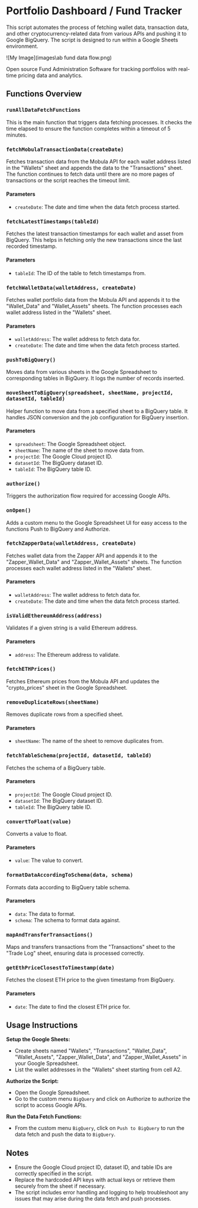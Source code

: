 # Portfolio Dashboard / Fund Tracker

This script automates the process of fetching wallet data, transaction data, and other cryptocurrency-related data from various APIs and pushing it to Google BigQuery. The script is designed to run within a Google Sheets environment.

![My Image](images\ab fund data flow.png)

Open source Fund Administration Software for tracking portfolios with real-time pricing data and analytics.

## Functions Overview

### `runAllDataFetchFunctions`
This is the main function that triggers data fetching processes. It checks the time elapsed to ensure the function completes within a timeout of 5 minutes.

### `fetchMobulaTransactionData(createDate)`
Fetches transaction data from the Mobula API for each wallet address listed in the "Wallets" sheet and appends the data to the "Transactions" sheet. The function continues to fetch data until there are no more pages of transactions or the script reaches the timeout limit.

#### Parameters
- `createDate`: The date and time when the data fetch process started.

### `fetchLatestTimestamps(tableId)`
Fetches the latest transaction timestamps for each wallet and asset from BigQuery. This helps in fetching only the new transactions since the last recorded timestamp.

#### Parameters
- `tableId`: The ID of the table to fetch timestamps from.

### `fetchWalletData(walletAddress, createDate)`
Fetches wallet portfolio data from the Mobula API and appends it to the "Wallet_Data" and "Wallet_Assets" sheets. The function processes each wallet address listed in the "Wallets" sheet.

#### Parameters
- `walletAddress`: The wallet address to fetch data for.
- `createDate`: The date and time when the data fetch process started.

### `pushToBigQuery()`
Moves data from various sheets in the Google Spreadsheet to corresponding tables in BigQuery. It logs the number of records inserted.

### `moveSheetToBigQuery(spreadsheet, sheetName, projectId, datasetId, tableId)`
Helper function to move data from a specified sheet to a BigQuery table. It handles JSON conversion and the job configuration for BigQuery insertion.

#### Parameters
- `spreadsheet`: The Google Spreadsheet object.
- `sheetName`: The name of the sheet to move data from.
- `projectId`: The Google Cloud project ID.
- `datasetId`: The BigQuery dataset ID.
- `tableId`: The BigQuery table ID.

### `authorize()`
Triggers the authorization flow required for accessing Google APIs.

### `onOpen()`
Adds a custom menu to the Google Spreadsheet UI for easy access to the functions Push to BigQuery and Authorize.

### `fetchZapperData(walletAddress, createDate)`
Fetches wallet data from the Zapper API and appends it to the "Zapper_Wallet_Data" and "Zapper_Wallet_Assets" sheets. The function processes each wallet address listed in the "Wallets" sheet.

#### Parameters
- `walletAddress`: The wallet address to fetch data for.
- `createDate`: The date and time when the data fetch process started.

### `isValidEthereumAddress(address)`
Validates if a given string is a valid Ethereum address.

#### Parameters
- `address`: The Ethereum address to validate.

### `fetchETHPrices()`
Fetches Ethereum prices from the Mobula API and updates the "crypto_prices" sheet in the Google Spreadsheet.

### `removeDuplicateRows(sheetName)`
Removes duplicate rows from a specified sheet.

#### Parameters
- `sheetName`: The name of the sheet to remove duplicates from.

### `fetchTableSchema(projectId, datasetId, tableId)`
Fetches the schema of a BigQuery table.

#### Parameters
- `projectId`: The Google Cloud project ID.
- `datasetId`: The BigQuery dataset ID.
- `tableId`: The BigQuery table ID.

### `convertToFloat(value)`
Converts a value to float.

#### Parameters
- `value`: The value to convert.

### `formatDataAccordingToSchema(data, schema)`
Formats data according to BigQuery table schema.

#### Parameters
- `data`: The data to format.
- `schema`: The schema to format data against.

### `mapAndTransferTransactions()`
Maps and transfers transactions from the "Transactions" sheet to the "Trade Log" sheet, ensuring data is processed correctly.

### `getEthPriceClosestToTimestamp(date)`
Fetches the closest ETH price to the given timestamp from BigQuery.

#### Parameters
- `date`: The date to find the closest ETH price for.

## Usage Instructions

**Setup the Google Sheets:**
- Create sheets named "Wallets", "Transactions", "Wallet_Data", "Wallet_Assets", "Zapper_Wallet_Data", and "Zapper_Wallet_Assets" in your Google Spreadsheet.
- List the wallet addresses in the "Wallets" sheet starting from cell A2.

**Authorize the Script:**
- Open the Google Spreadsheet.
- Go to the custom menu `BigQuery` and click on Authorize to authorize the script to access Google APIs.

**Run the Data Fetch Functions:**
- From the custom menu `BigQuery`, click on `Push to BigQuery` to run the data fetch and push the data to `BigQuery`.

## Notes
- Ensure the Google Cloud project ID, dataset ID, and table IDs are correctly specified in the script.
- Replace the hardcoded API keys with actual keys or retrieve them securely from the sheet if necessary.
- The script includes error handling and logging to help troubleshoot any issues that may arise during the data fetch and push processes.
